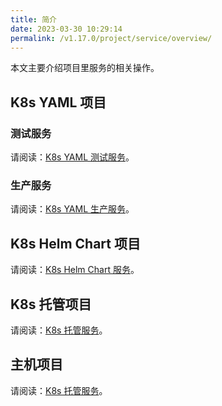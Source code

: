 ```yaml
---
title: 简介
date: 2023-03-30 10:29:14
permalink: /v1.17.0/project/service/overview/
---
```


本文主要介绍项目里服务的相关操作。

## K8s YAML 项目

### 测试服务

请阅读：[K8s YAML 测试服务](/v1.17.0/project/service/k8s/)。

### 生产服务 <Badge text="企业版" />

请阅读：[K8s YAML 生产服务](/v1.17.0/project/service/k8s/prod/)。

## K8s Helm Chart 项目

请阅读：[K8s Helm Chart 服务](/v1.17.0/project/service/helm/chart/)。

## K8s 托管项目

请阅读：[K8s 托管服务](/v1.17.0/project/service/k8s/host/)。

## 主机项目

请阅读：[K8s 托管服务](/v1.17.0/project/service/vm/)。
